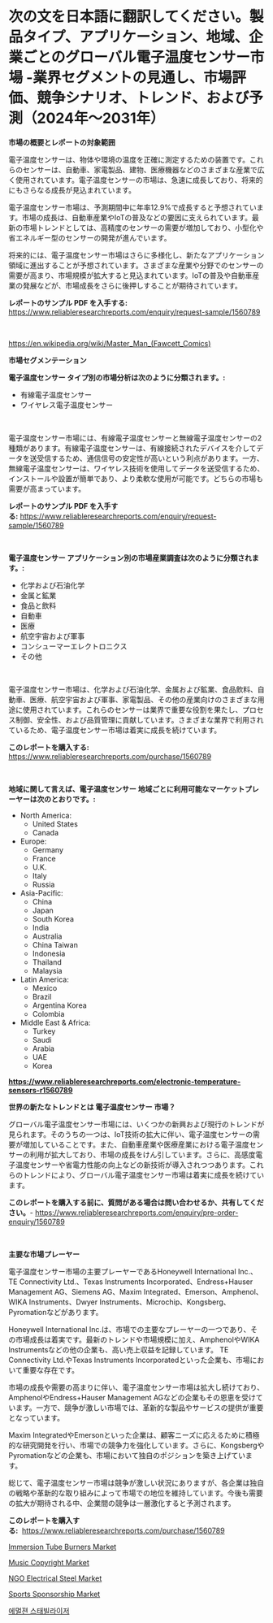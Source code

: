 <p><h1>次の文を日本語に翻訳してください。製品タイプ、アプリケーション、地域、企業ごとのグローバル電子温度センサー市場 -業界セグメントの見通し、市場評価、競争シナリオ、トレンド、および予測（2024年〜2031年）</h1></p><p><strong>市場の概要とレポートの対象範囲</strong></p>
<p><p>電子温度センサーは、物体や環境の温度を正確に測定するための装置です。これらのセンサーは、自動車、家電製品、建物、医療機器などのさまざまな産業で広く使用されています。電子温度センサーの市場は、急速に成長しており、将来的にもさらなる成長が見込まれています。</p><p>電子温度センサー市場は、予測期間中に年率12.9%で成長すると予想されています。市場の成長は、自動車産業やIoTの普及などの要因に支えられています。最新の市場トレンドとしては、高精度のセンサーの需要が増加しており、小型化や省エネルギー型のセンサーの開発が進んでいます。</p><p>将来的には、電子温度センサー市場はさらに多様化し、新たなアプリケーション領域に進出することが予想されています。さまざまな産業や分野でのセンサーの需要が高まり、市場規模が拡大すると見込まれています。IoTの普及や自動車産業の発展などが、市場成長をさらに後押しすることが期待されています。</p></p>
<p><strong>レポートのサンプル PDF を入手する:</strong> <a href="https://www.reliableresearchreports.com/enquiry/request-sample/1560789">https://www.reliableresearchreports.com/enquiry/request-sample/1560789</a></p>
<p>&nbsp;</p>
<p><a href="https://en.wikipedia.org/wiki/Master_Man_(Fawcett_Comics)">https://en.wikipedia.org/wiki/Master_Man_(Fawcett_Comics)</a></p>
<p><strong>市場セグメンテーション</strong></p>
<p><strong>電子温度センサー タイプ別の市場分析は次のように分類されます。:</strong></p>
<p><ul><li>有線電子温度センサー</li><li>ワイヤレス電子温度センサー</li></ul></p>
<p>&nbsp;</p>
<p><p>電子温度センサー市場には、有線電子温度センサーと無線電子温度センサーの2種類があります。有線電子温度センサーは、有線接続されたデバイスを介してデータを送受信するため、通信信号の安定性が高いという利点があります。一方、無線電子温度センサーは、ワイヤレス技術を使用してデータを送受信するため、インストールや設置が簡単であり、より柔軟な使用が可能です。どちらの市場も需要が高まっています。</p></p>
<p><strong>レポートのサンプル PDF を入手する:</strong>&nbsp;<a href="https://www.reliableresearchreports.com/enquiry/request-sample/1560789">https://www.reliableresearchreports.com/enquiry/request-sample/1560789</a></p>
<p>&nbsp;</p>
<p><strong> 電子温度センサー アプリケーション別の市場産業調査は次のように分類されます。:</strong></p>
<p><ul><li>化学および石油化学</li><li>金属と鉱業</li><li>食品と飲料</li><li>自動車</li><li>医療</li><li>航空宇宙および軍事</li><li>コンシューマーエレクトロニクス</li><li>その他</li></ul></p>
<p>&nbsp;</p>
<p><p>電子温度センサー市場は、化学および石油化学、金属および鉱業、食品飲料、自動車、医療、航空宇宙および軍事、家電製品、その他の産業向けのさまざまな用途に使用されています。これらのセンサーは業界で重要な役割を果たし、プロセス制御、安全性、および品質管理に貢献しています。さまざまな業界で利用されているため、電子温度センサー市場は着実に成長を続けています。</p></p>
<p><strong>このレポートを購入する:</strong>&nbsp; <a href="https://www.reliableresearchreports.com/purchase/1560789">https://www.reliableresearchreports.com/purchase/1560789</a></p>
<p>&nbsp;</p>
<p><strong>地域に関して言えば、電子温度センサー 地域ごとに利用可能なマーケットプレーヤーは次のとおりです。:</strong></p>
<p><ul>
    <li>
        North America:
        <ul>
            <li>United States</li>
            <li>Canada</li>
        </ul>
    </li>
    <li>
        Europe:
        <ul>
            <li>Germany</li>
            <li>France</li>
            <li>U.K.</li>
            <li>Italy</li>
            <li>Russia</li>
        </ul>
    </li>
    <li>
        Asia-Pacific:
        <ul>
            <li>China</li>
            <li>Japan</li>
            <li>South Korea</li>
            <li>India</li>
            <li>Australia</li>
            <li>China Taiwan</li>
            <li>Indonesia</li>
            <li>Thailand</li>
            <li>Malaysia</li>
        </ul>
    </li>
    <li>
        Latin America:
        <ul>
            <li>Mexico</li>
            <li>Brazil</li>
            <li>Argentina Korea</li>
            <li>Colombia</li>
        </ul>
    </li>
    <li>
        Middle East & Africa:
        <ul>
            <li>Turkey</li>
            <li>Saudi</li>
            <li>Arabia</li>
            <li>UAE</li>
            <li>Korea</li>
        </ul>
    </li>
    </ul></p>
<p><strong><a href="https://www.reliableresearchreports.com/electronic-temperature-sensors-r1560789">https://www.reliableresearchreports.com/electronic-temperature-sensors-r1560789</a></strong>&nbsp;</p>
<p><strong>世界の新たなトレンドとは 電子温度センサー 市場？</strong></p>
<p><p>グローバル電子温度センサー市場には、いくつかの新興および現行のトレンドが見られます。そのうちの一つは、IoT技術の拡大に伴い、電子温度センサーの需要が増加していることです。また、自動車産業や医療産業における電子温度センサーの利用が拡大しており、市場の成長をけん引しています。さらに、高感度電子温度センサーや省電力性能の向上などの新技術が導入されつつあります。これらのトレンドにより、グローバル電子温度センサー市場は着実に成長を続けています。</p></p>
<p><strong>このレポートを購入する前に、質問がある場合は問い合わせるか、共有してください。</strong>- <a href="https://www.reliableresearchreports.com/enquiry/pre-order-enquiry/1560789">https://www.reliableresearchreports.com/enquiry/pre-order-enquiry/1560789</a></p>
<p>&nbsp;</p>
<p><strong>主要な市場プレーヤー</strong></p>
<p><p>電子温度センサー市場の主要プレーヤーであるHoneywell International Inc.、TE Connectivity Ltd.、Texas Instruments Incorporated、Endress+Hauser Management AG、Siemens AG、Maxim Integrated、Emerson、Amphenol、WIKA Instruments、Dwyer Instruments、Microchip、Kongsberg、Pyromationなどがあります。</p><p>Honeywell International Inc.は、市場での主要なプレーヤーの一つであり、その市場成長は着実です。最新のトレンドや市場規模に加え、AmphenolやWIKA Instrumentsなどの他の企業も、高い売上収益を記録しています。 TE Connectivity Ltd.やTexas Instruments Incorporatedといった企業も、市場において重要な存在です。</p><p>市場の成長や需要の高まりに伴い、電子温度センサー市場は拡大し続けており、AmphenolやEndress+Hauser Management AGなどの企業もその恩恵を受けています。一方で、競争が激しい市場では、革新的な製品やサービスの提供が重要となっています。</p><p>Maxim IntegratedやEmersonといった企業は、顧客ニーズに応えるために積極的な研究開発を行い、市場での競争力を強化しています。さらに、KongsbergやPyromationなどの企業も、市場において独自のポジションを築き上げています。</p><p>総じて、電子温度センサー市場は競争が激しい状況にありますが、各企業は独自の戦略や革新的な取り組みによって市場での地位を維持しています。今後も需要の拡大が期待される中、企業間の競争は一層激化すると予測されます。</p></p>
<p><strong>このレポートを購入する:</strong>&nbsp;&nbsp;<a href="https://www.reliableresearchreports.com/purchase/1560789">https://www.reliableresearchreports.com/purchase/1560789</a></p>
<p><p><a href="https://www.linkedin.com/pulse/global-immersion-tube-burners-market-opportunities-forecast-jvunf">Immersion Tube Burners Market</a></p><p><a href="https://issuu.com/reportprime-2/docs/music-copyright-market-size-2030.pptx">Music Copyright Market</a></p><p><a href="https://github.com/prosalinda88/Market-Research-Report-List-5/blob/main/ngo-electrical-steel-market.md">NGO Electrical Steel Market</a></p><p><a href="https://issuu.com/reportprime-2/docs/sports-sponsorship-market-size-2030.pptx">Sports Sponsorship Market</a></p><p><a href="https://medium.com/@soloncarter42/%EC%95%A1%EC%B2%B4-%EC%95%88%EC%A0%95%EC%A0%9C-%EC%8B%9C%EC%9E%A5-%EA%B7%9C%EB%AA%A8%EB%8A%94-%EC%97%B0%ED%8F%89%EA%B7%A0-%EC%84%B1%EC%9E%A5%EB%A5%A0-9-5-%EB%A1%9C-%EC%84%B1%EC%9E%A5%ED%95%98%EA%B3%A0-%EC%9E%88%EC%9C%BC%EB%A9%B0-%EC%9D%B4-%EB%B3%B4%EA%B3%A0%EC%84%9C%EB%8A%94-%EC%9C%A0%ED%98%95-%EC%9D%91%EC%9A%A9-%EC%84%B1%EC%9E%A5-%EB%B0%8F-2024%EB%85%84%EB%B6%80%ED%84%B0-2031%EB%85%84%EA%B9%8C%EC%A7%80%EC%9D%98-%EC%98%88%EC%B8%A1-%EB%B6%84%EC%84%9D%EC%9D%84-%EB%8B%A4%EB%A3%B9%EB%8B%88%EB%8B%A4-eda0d9e8e167">에멀젼 스태빌라이저</a></p></p>